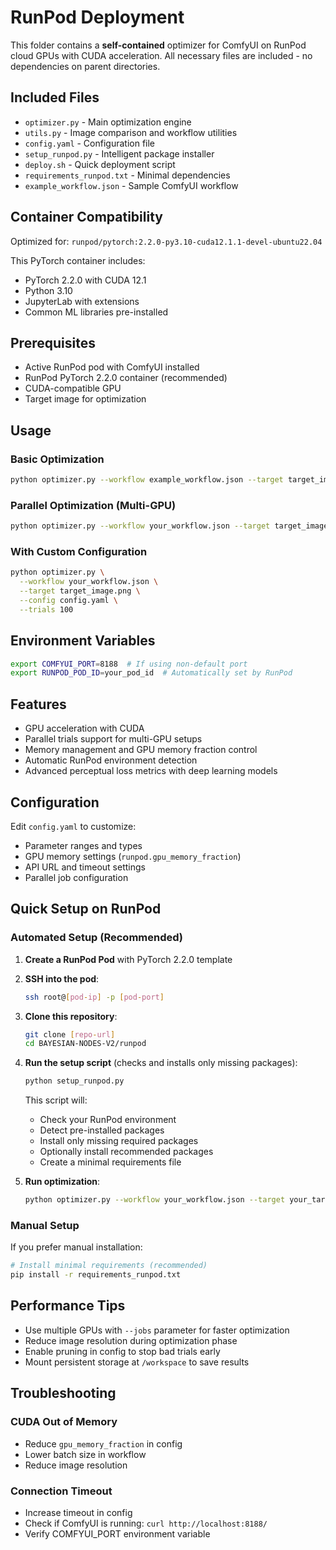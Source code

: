 # RunPod Deployment

This folder contains a **self-contained** optimizer for ComfyUI on RunPod cloud GPUs with CUDA acceleration. All necessary files are included - no dependencies on parent directories.

## Included Files

- `optimizer.py` - Main optimization engine
- `utils.py` - Image comparison and workflow utilities
- `config.yaml` - Configuration file
- `setup_runpod.py` - Intelligent package installer
- `deploy.sh` - Quick deployment script
- `requirements_runpod.txt` - Minimal dependencies
- `example_workflow.json` - Sample ComfyUI workflow

## Container Compatibility

Optimized for: `runpod/pytorch:2.2.0-py3.10-cuda12.1.1-devel-ubuntu22.04`

This PyTorch container includes:
- PyTorch 2.2.0 with CUDA 12.1
- Python 3.10
- JupyterLab with extensions
- Common ML libraries pre-installed

## Prerequisites

- Active RunPod pod with ComfyUI installed
- RunPod PyTorch 2.2.0 container (recommended)
- CUDA-compatible GPU
- Target image for optimization

## Usage

### Basic Optimization
```bash
python optimizer.py --workflow example_workflow.json --target target_image.png
```

### Parallel Optimization (Multi-GPU)
```bash
python optimizer.py --workflow your_workflow.json --target target_image.png --jobs 4
```

### With Custom Configuration
```bash
python optimizer.py \
  --workflow your_workflow.json \
  --target target_image.png \
  --config config.yaml \
  --trials 100
```

## Environment Variables

```bash
export COMFYUI_PORT=8188  # If using non-default port
export RUNPOD_POD_ID=your_pod_id  # Automatically set by RunPod
```

## Features

- GPU acceleration with CUDA
- Parallel trials support for multi-GPU setups
- Memory management and GPU memory fraction control
- Automatic RunPod environment detection
- Advanced perceptual loss metrics with deep learning models

## Configuration

Edit `config.yaml` to customize:
- Parameter ranges and types
- GPU memory settings (`runpod.gpu_memory_fraction`)
- API URL and timeout settings
- Parallel job configuration

## Quick Setup on RunPod

### Automated Setup (Recommended)

1. **Create a RunPod Pod** with PyTorch 2.2.0 template
2. **SSH into the pod**:
   ```bash
   ssh root@[pod-ip] -p [pod-port]
   ```
3. **Clone this repository**:
   ```bash
   git clone [repo-url]
   cd BAYESIAN-NODES-V2/runpod
   ```
4. **Run the setup script** (checks and installs only missing packages):
   ```bash
   python setup_runpod.py
   ```
   This script will:
   - Check your RunPod environment
   - Detect pre-installed packages
   - Install only missing required packages
   - Optionally install recommended packages
   - Create a minimal requirements file

5. **Run optimization**:
   ```bash
   python optimizer.py --workflow your_workflow.json --target your_target.png
   ```

### Manual Setup

If you prefer manual installation:
```bash
# Install minimal requirements (recommended)
pip install -r requirements_runpod.txt
```

## Performance Tips

- Use multiple GPUs with `--jobs` parameter for faster optimization
- Reduce image resolution during optimization phase
- Enable pruning in config to stop bad trials early
- Mount persistent storage at `/workspace` to save results

## Troubleshooting

### CUDA Out of Memory
- Reduce `gpu_memory_fraction` in config
- Lower batch size in workflow
- Reduce image resolution

### Connection Timeout
- Increase timeout in config
- Check if ComfyUI is running: `curl http://localhost:8188/`
- Verify COMFYUI_PORT environment variable